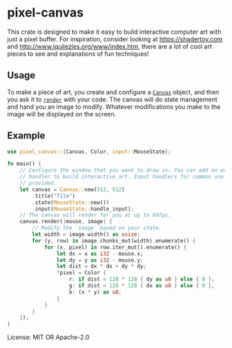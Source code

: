 # pixel-canvas

This crate is designed to make it easy to build interactive computer art
with just a pixel buffer. For inspiration, consider looking at
<https://shadertoy.com> and <http://www.iquilezles.org/www/index.htm>,
there are a lot of cool art pieces to see and explanations of fun techniques!

## Usage

To make a piece of art, you create and configure a [`Canvas`] object, and
then you ask it to [`render`] with your code. The canvas will do state
management and hand you an image to modify. Whatever modifications you make
to the image will be displayed on the screen.

[`Canvas`]: struct.Canvas.html
[`render`]: struct.Canvas.html#method.render

## Example

```rust
use pixel_canvas::{Canvas, Color, input::MouseState};

fn main() {
    // Configure the window that you want to draw in. You can add an event
    // handler to build interactive art. Input handlers for common use are
    // provided.
    let canvas = Canvas::new(512, 512)
        .title("Tile")
        .state(MouseState::new())
        .input(MouseState::handle_input);
    // The canvas will render for you at up to 60fps.
    canvas.render(|mouse, image| {
        // Modify the `image` based on your state.
        let width = image.width() as usize;
        for (y, row) in image.chunks_mut(width).enumerate() {
            for (x, pixel) in row.iter_mut().enumerate() {
                let dx = x as i32 - mouse.x;
                let dy = y as i32 - mouse.y;
                let dist = dx * dx + dy * dy;
                *pixel = Color {
                    r: if dist < 128 * 128 { dy as u8 } else { 0 },
                    g: if dist < 128 * 128 { dx as u8 } else { 0 },
                    b: (x * y) as u8,
                }
            }
        }
    });
}
```

License: MIT OR Apache-2.0

